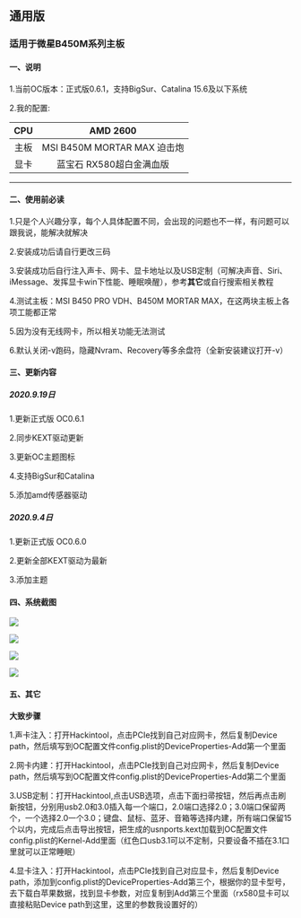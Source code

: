 ## 通用版

### 适用于微星B450M系列主板

#### 一、说明

1.当前OC版本：正式版0.6.1，支持BigSur、Catalina 15.6及以下系统

2.我的配置:


| CPU  |          AMD 2600          |
| :--: | :-------------------------: |
| 主板 | MSI B450M MORTAR MAX 迫击炮 |
| 显卡 | 蓝宝石 RX580超白金满血版 |



----------------------

#### 二、使用前必读

1.只是个人兴趣分享，每个人具体配置不同，会出现的问题也不一样，有问题可以跟我说，能解决就解决

2.安装成功后请自行更改三码

3.安装成功后自行注入声卡、网卡、显卡地址以及USB定制（可解决声音、Siri、iMessage、发挥显卡win下性能、睡眠唤醒），参考**其它**或自行搜索相关教程

4.测试主板：MSI B450 PRO VDH、B450M MORTAR MAX，在这两块主板上各项工能都正常

5.因为没有无线网卡，所以相关功能无法测试

6.默认关闭-v跑码，隐藏Nvram、Recovery等多余盘符（全新安装建议打开-v）


#### 三、更新内容

##### 2020.9.19日

1.更新正式版 OC0.6.1

2.同步KEXT驱动更新

3.更新OC主题图标

4.支持BigSur和Catalina

5.添加amd传感器驱动

##### 2020.9.4日

1.更新正式版 OC0.6.0

2.更新全部KEXT驱动为最新

3.添加主题


#### 四、系统截图

![](https://github.com/MyBin97/OpneCore/blob/master/截图/1.png)

![](https://github.com/MyBin97/OpneCore/blob/master/截图/2.png)

![](https://github.com/MyBin97/OpneCore/blob/master/截图/3.png)

![](https://github.com/MyBin97/OpneCore/blob/master/截图/4.png)



#### 五、其它

**大致步骤**

1.声卡注入：打开Hackintool，点击PCIe找到自己对应网卡，然后复制Device path，然后填写到OC配置文件config.plist的DeviceProperties-Add第一个里面

2.网卡内建：打开Hackintool，点击PCIe找到自己对应网卡，然后复制Device path，然后填写到OC配置文件config.plist的DeviceProperties-Add第二个里面

3.USB定制：打开Hackintool,点击USB选项，点击下面扫帚按钮，然后再点击刷新按钮，分别用usb2.0和3.0插入每一个端口，2.0端口选择2.0；3.0端口保留两个，一个选择2.0一个3.0；键盘、鼠标、蓝牙、音箱等选择内建，所有端口保留15个以内，完成后点击导出按钮，把生成的usnports.kext加载到OC配置文件config.plist的Kernel-Add里面（红色口usb3.1可以不定制，只要设备不插在3.1口里就可以正常睡眠）

4.显卡注入：打开Hackintool，点击PCIe找到自己对应显卡，然后复制Device path，添加到config.plist的DeviceProperties-Add第三个，根据你的显卡型号，去下载白苹果数据，找到显卡参数，对应复制到Add第三个里面（rx580显卡可以直接粘贴Device path到这里，这里的参数我设置好的）





